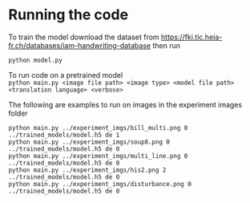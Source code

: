 # Running the code

To train the model download the dataset from https://fki.tic.heia-fr.ch/databases/iam-handwriting-database then run</br>

```python model.py```



To run code on a pretrained model </br>
```python main.py <image file path> <image type> <model file path> <translation language> <verbose>```</br>

The following are examples to run on images in the experiment images folder </br>

```python main.py ../experiment_imgs/bill_multi.png 0 ../trained_models/model.h5 de 1```</br>
```python main.py ../experiment_imgs/soup8.png 0 ../trained_models/model.h5 de 0```</br>
```python main.py ../experiment_imgs/multi_line.png 0 ../trained_models/model.h5 de 0```</br>
```python main.py ../experiment_imgs/his2.png 2 ../trained_models/model.h5 de 0```</br>
```python main.py ../experiment_imgs/disturbance.png 0 ../trained_models/model.h5 de 0```</br>
